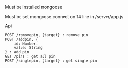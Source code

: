 Must be installed
    mongoose
    
Must be set mongoose.connect on 14 line in /server/app.js

Api

    POST /removepin, {target} : remove pin
    POST /addpin, {
        id: Number,
        value: String
    } : add pin
    GET /pins : get all pin
    POST /singlepin, {target} : get single pin


